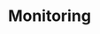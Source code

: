 ---
title: Monitoring
menu:
  docs_{{ .version }}:
    identifier: sl-monitoring-solr
    name: Monitoring
    parent: sl-solr-guides
    weight: 20
menu_name: docs_{{ .version }}
---